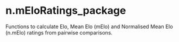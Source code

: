 # n.mEloRatings_package
 Functions to calculate Elo, Mean Elo (mElo) and Normalised Mean Elo (n.mElo) ratings from pairwise comparisons.
